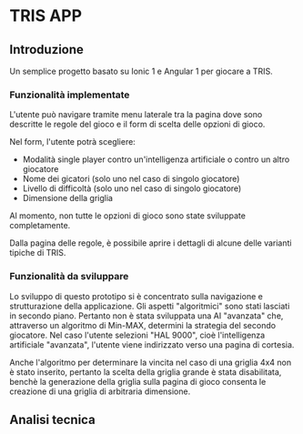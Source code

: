 TRIS APP
==============

## Introduzione

Un semplice progetto basato su Ionic 1 e Angular 1 per giocare a TRIS.

### Funzionalità implementate

L'utente può navigare tramite menu laterale tra la pagina dove sono descritte le regole del gioco e il form di scelta delle opzioni di gioco.

Nel form, l'utente potrà scegliere:
- Modalità single player contro un'intelligenza artificiale o contro un altro giocatore
- Nome dei gicatori (solo uno nel caso di singolo giocatore)
- Livello di difficoltà (solo uno nel caso di singolo giocatore)
- Dimensione della griglia

Al momento, non tutte le opzioni di gioco sono state sviluppate completamente.

Dalla pagina delle regole, è possibile aprire i dettagli di alcune delle varianti tipiche di TRIS.

### Funzionalità da sviluppare

Lo sviluppo di questo prototipo si è concentrato sulla navigazione e strutturazione della applicazione. 
Gli aspetti "algoritmici" sono stati lasciati in secondo piano.
Pertanto non è stata sviluppata una AI "avanzata" che, attraverso un algoritmo di Min-MAX, determini la strategia del secondo giocatore. Nel caso l'utente selezioni "HAL 9000", cioè l'intelligenza artificiale "avanzata", l'utente viene indirizzato verso una pagina di cortesia.

Anche l'algoritmo per determinare la vincita nel caso di una griglia 4x4 non è stato inserito, pertanto la scelta della griglia grande è stata disabilitata, benchè la generazione della griglia sulla pagina di gioco consenta le creazione di una griglia di arbitraria dimensione.


## Analisi tecnica



